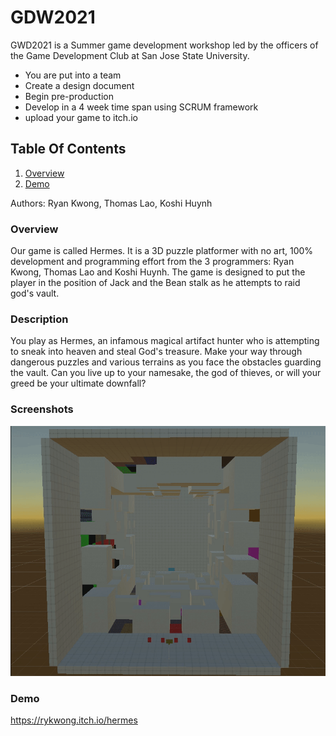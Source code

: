# GDW2021
  GWD2021 is a Summer game development workshop led by the officers of the Game Development Club at San Jose State University.
  * You are put into a team
  * Create a design document 
  * Begin pre-production
  * Develop in a 4 week time span using SCRUM framework
  * upload your game to itch.io
## Table Of Contents
1. [Overview](#Overview)
2. [Demo](#Demo)

Authors: Ryan Kwong, Thomas Lao, Koshi Huynh

### Overview
  Our game is called Hermes. It is a 3D puzzle platformer with no art, 100% development and programming effort from the 3 programmers: Ryan Kwong, Thomas Lao and Koshi Huynh. The game is designed to put the player in the position of Jack and the Bean stalk as he attempts to raid god's vault.
  
### Description

You play as Hermes, an infamous magical artifact hunter who is attempting to sneak into heaven and steal God's treasure. 
Make your way through dangerous puzzles and various terrains as you face the obstacles guarding the vault. 
Can you live up to your namesake, the god of thieves, or will your greed be your ultimate downfall?  

### Screenshots
<img src="2k9mZv.gif" width="1000" />

 
### Demo

https://rykwong.itch.io/hermes



